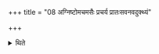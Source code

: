 +++
title = "08 अग्निष्टोमचमसैः प्रचर्य प्रातःसवनवदुक्थ्यं"

+++

<details><summary>थिते</summary>

अग्निष्टोमचमसैः प्रचर्य प्रातःसवनवदुक्थ्यं विगृह्णाति ८
</details>
